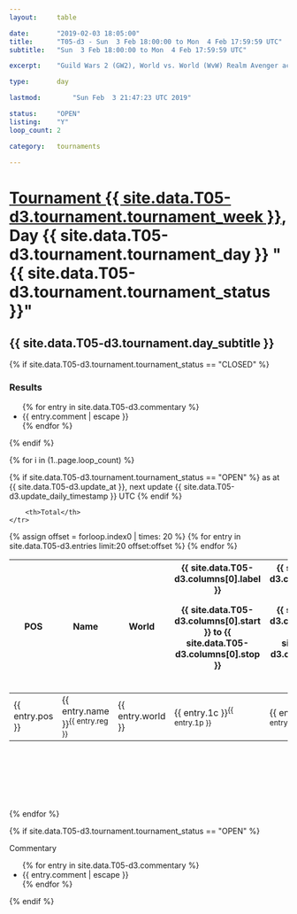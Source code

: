 ```yaml
---
layout: 	table

date: 		"2019-02-03 18:05:00"
title: 		"T05-d3 - Sun  3 Feb 18:00:00 to Mon  4 Feb 17:59:59 UTC"
subtitle: 	"Sun  3 Feb 18:00:00 to Mon  4 Feb 17:59:59 UTC"

excerpt:    "Guild Wars 2 (GW2), World vs. World (WvW) Realm Avenger achivement Tournament. \"Every Kill Counts\""

type:       day

lastmod: 		"Sun Feb  3 21:47:23 UTC 2019"

status:     "OPEN"
listing:    "Y"
loop_count: 2

category: 	tournaments

---
```

<div class="table_header">
    <h1><a href="{{ site.data.T05-d3.tournament.week_url }}">Tournament {{ site.data.T05-d3.tournament.tournament_week }}</a>, Day {{ site.data.T05-d3.tournament.tournament_day }} "{{ site.data.T05-d3.tournament.tournament_status }}"</h1>
    <h2>{{ site.data.T05-d3.tournament.day_subtitle }}</h2> 
</div>

{% if site.data.T05-d3.tournament.tournament_status == "CLOSED" %} 
<div class="commentary">
  <h3>Results</h3>
  <ul>
    {% for entry in site.data.T05-d3.commentary %}
    <li class="commentary_list">{{ entry.comment | escape }}</li>
    {% endfor %}
  </ul>
</div>
{% endif %}


{% for i in (1..page.loop_count) %}

{% if site.data.T05-d3.tournament.tournament_status == "OPEN" %} 
<span class="table_nextupdate">as at {{ site.data.T05-d3.update_at }}, next update {{ site.data.T05-d3.update_daily_timestamp }} UTC</span> 
{% endif %}

<table class="day_table">
  <colgroup>
    <col style="width:18px">
    <col style="width:55px">
    <col style="width:55px">
    <col style="width:12px">
    <col style="width:12px">
    <col style="width:12px">
    <col style="width:12px">
    <col style="width:12px">
    <col style="width:12px">
    <col style="width:12px">
    <col style="width:12px">
    <col style="width:12px">
    <col style="width:12px">
    <col style="width:12px">
    <col style="width:12px">
    <col style="width:12px">
    <col style="width:12px">
    <col style="width:12px">
    <col style="width:12px">
    <col style="width:12px">
    <col style="width:12px">
    <col style="width:12px">
    <col style="width:12px">
    <col style="width:12px">
    <col style="width:12px">
    <col style="width:12px">
    <col style="width:12px">
    <col style="width:18px">
  </colgroup>  
  <thead>
    <tr>
        <th>POS</th>
        <th class="AlignLeft">Name</th>
        <th class="AlignLeft">World</th>

<th><div class="label">{{ site.data.T05-d3.columns[0].label }}<p class="onhover">{{ site.data.T05-d3.columns[0].start }} to {{ site.data.T05-d3.columns[0].stop }}</p></div>​</th>
<th><div class="label">{{ site.data.T05-d3.columns[1].label }}<p class="onhover">{{ site.data.T05-d3.columns[1].start }} to {{ site.data.T05-d3.columns[1].stop }}</p></div>​</th>
<th><div class="label">{{ site.data.T05-d3.columns[2].label }}<p class="onhover">{{ site.data.T05-d3.columns[2].start }} to {{ site.data.T05-d3.columns[2].stop }}</p></div>​</th>
<th><div class="label">{{ site.data.T05-d3.columns[3].label }}<p class="onhover">{{ site.data.T05-d3.columns[3].start }} to {{ site.data.T05-d3.columns[3].stop }}</p></div>​</th>
<th><div class="label">{{ site.data.T05-d3.columns[4].label }}<p class="onhover">{{ site.data.T05-d3.columns[4].start }} to {{ site.data.T05-d3.columns[4].stop }}</p></div>​</th>
<th><div class="label">{{ site.data.T05-d3.columns[5].label }}<p class="onhover">{{ site.data.T05-d3.columns[5].start }} to {{ site.data.T05-d3.columns[5].stop }}</p></div>​</th>
<th><div class="label">{{ site.data.T05-d3.columns[6].label }}<p class="onhover">{{ site.data.T05-d3.columns[6].start }} to {{ site.data.T05-d3.columns[6].stop }}</p></div>​</th>
<th><div class="label">{{ site.data.T05-d3.columns[7].label }}<p class="onhover">{{ site.data.T05-d3.columns[7].start }} to {{ site.data.T05-d3.columns[7].stop }}</p></div>​</th>
<th><div class="label">{{ site.data.T05-d3.columns[8].label }}<p class="onhover">{{ site.data.T05-d3.columns[8].start }} to {{ site.data.T05-d3.columns[8].stop }}</p></div>​</th>
<th><div class="label">{{ site.data.T05-d3.columns[9].label }}<p class="onhover">{{ site.data.T05-d3.columns[9].start }} to {{ site.data.T05-d3.columns[9].stop }}</p></div>​</th>
<th><div class="label">{{ site.data.T05-d3.columns[10].label }}<p class="onhover">{{ site.data.T05-d3.columns[10].start }} to {{ site.data.T05-d3.columns[10].stop }}</p></div>​</th>

<th><div class="label">{{ site.data.T05-d3.columns[11].label }}<p class="onhover">{{ site.data.T05-d3.columns[11].start }} to {{ site.data.T05-d3.columns[11].stop }}</p></div>​</th>
<th><div class="label">{{ site.data.T05-d3.columns[12].label }}<p class="onhover">{{ site.data.T05-d3.columns[12].start }} to {{ site.data.T05-d3.columns[12].stop }}</p></div>​</th>
<th><div class="label">{{ site.data.T05-d3.columns[13].label }}<p class="onhover">{{ site.data.T05-d3.columns[13].start }} to {{ site.data.T05-d3.columns[13].stop }}</p></div>​</th>
<th><div class="label">{{ site.data.T05-d3.columns[14].label }}<p class="onhover">{{ site.data.T05-d3.columns[14].start }} to {{ site.data.T05-d3.columns[14].stop }}</p></div>​</th>
<th><div class="label">{{ site.data.T05-d3.columns[15].label }}<p class="onhover">{{ site.data.T05-d3.columns[15].start }} to {{ site.data.T05-d3.columns[15].stop }}</p></div>​</th>
<th><div class="label">{{ site.data.T05-d3.columns[16].label }}<p class="onhover">{{ site.data.T05-d3.columns[16].start }} to {{ site.data.T05-d3.columns[16].stop }}</p></div>​</th>
<th><div class="label">{{ site.data.T05-d3.columns[17].label }}<p class="onhover">{{ site.data.T05-d3.columns[17].start }} to {{ site.data.T05-d3.columns[17].stop }}</p></div>​</th>
<th><div class="label">{{ site.data.T05-d3.columns[18].label }}<p class="onhover">{{ site.data.T05-d3.columns[18].start }} to {{ site.data.T05-d3.columns[18].stop }}</p></div>​</th>
<th><div class="label">{{ site.data.T05-d3.columns[19].label }}<p class="onhover">{{ site.data.T05-d3.columns[19].start }} to {{ site.data.T05-d3.columns[19].stop }}</p></div>​</th>
<th><div class="label">{{ site.data.T05-d3.columns[20].label }}<p class="onhover">{{ site.data.T05-d3.columns[20].start }} to {{ site.data.T05-d3.columns[20].stop }}</p></div>​</th>

<th><div class="label">{{ site.data.T05-d3.columns[21].label }}<p class="onhover">{{ site.data.T05-d3.columns[21].start }} to {{ site.data.T05-d3.columns[21].stop }}</p></div>​</th>
<th><div class="label">{{ site.data.T05-d3.columns[22].label }}<p class="onhover">{{ site.data.T05-d3.columns[22].start }} to {{ site.data.T05-d3.columns[22].stop }}</p></div>​</th>
<th><div class="label">{{ site.data.T05-d3.columns[23].label }}<p class="onhover">{{ site.data.T05-d3.columns[23].start }} to {{ site.data.T05-d3.columns[23].stop }}</p></div>​</th>

        <th>Total</th>
    </tr>
  </thead>
  {% assign offset = forloop.index0 | times: 20 %}
<tbody>
{% for entry in site.data.T05-d3.entries limit:20 offset:offset %}
  <tr>
    <td class="pl{{ entry.pos }}">{{ entry.pos }}</td>
    <td class="AlignLeft">{{ entry.name }}<sup>{{ entry.reg }}</sup></td>
    <td class="AlignLeft">{{ entry.world }}</td>
    <td class="pl{{ entry.1p }}">{{ entry.1c }}<sup>{{ entry.1p }}</sup></td>
    <td class="pl{{ entry.2p }}">{{ entry.2c }}<sup>{{ entry.2p }}</sup></td>
    <td class="pl{{ entry.3p }}">{{ entry.3c }}<sup>{{ entry.3p }}</sup></td>
    <td class="pl{{ entry.4p }}">{{ entry.4c }}<sup>{{ entry.4p }}</sup></td>
    <td class="pl{{ entry.5p }}">{{ entry.5c }}<sup>{{ entry.5p }}</sup></td>
    <td class="pl{{ entry.6p }}">{{ entry.6c }}<sup>{{ entry.6p }}</sup></td>
    <td class="pl{{ entry.7p }}">{{ entry.7c }}<sup>{{ entry.7p }}</sup></td>
    <td class="pl{{ entry.8p }}">{{ entry.8c }}<sup>{{ entry.8p }}</sup></td>
    <td class="pl{{ entry.9p }}">{{ entry.9c }}<sup>{{ entry.9p }}</sup></td>
    <td class="pl{{ entry.10p }}">{{ entry.10c }}<sup>{{ entry.10p }}</sup></td>
    <td class="pl{{ entry.11p }}">{{ entry.11c }}<sup>{{ entry.11p }}</sup></td>
    <td class="pl{{ entry.12p }}">{{ entry.12c }}<sup>{{ entry.12p }}</sup></td>
    <td class="pl{{ entry.13p }}">{{ entry.13c }}<sup>{{ entry.13p }}</sup></td>
    <td class="pl{{ entry.14p }}">{{ entry.14c }}<sup>{{ entry.14p }}</sup></td>
    <td class="pl{{ entry.15p }}">{{ entry.15c }}<sup>{{ entry.15p }}</sup></td>
    <td class="pl{{ entry.16p }}">{{ entry.16c }}<sup>{{ entry.16p }}</sup></td>
    <td class="pl{{ entry.17p }}">{{ entry.17c }}<sup>{{ entry.17p }}</sup></td>
    <td class="pl{{ entry.18p }}">{{ entry.18c }}<sup>{{ entry.18p }}</sup></td>
    <td class="pl{{ entry.19p }}">{{ entry.19c }}<sup>{{ entry.19p }}</sup></td>
    <td class="pl{{ entry.20p }}">{{ entry.20c }}<sup>{{ entry.20p }}</sup></td>
    <td class="pl{{ entry.21p }}">{{ entry.21c }}<sup>{{ entry.21p }}</sup></td>
    <td class="pl{{ entry.22p }}">{{ entry.22c }}<sup>{{ entry.22p }}</sup></td>
    <td class="pl{{ entry.23p }}">{{ entry.23c }}<sup>{{ entry.23p }}</sup></td>
    <td class="pl{{ entry.24p }}">{{ entry.24c }}<sup>{{ entry.24p }}</sup></td>
    <td>{{ entry.total }}</td>
  </tr>
{% endfor %}  
</tbody>
</table>
<div class="leaderboard">
  <script async src="//pagead2.googlesyndication.com/pagead/js/adsbygoogle.js"></script>
  <!-- 728x90 -->
  <ins class="adsbygoogle"
       style="display:inline-block;width:728px;height:90px"
       data-ad-client="ca-pub-3274917281288240"
       data-ad-slot="3870538733"></ins>
  <script>
  (adsbygoogle = window.adsbygoogle || []).push({});
  </script>    
</div>
<br />
{% endfor %}

{% if site.data.T05-d3.tournament.tournament_status == "OPEN" %} 
<div class="commentary">
  <span class="commentary_title">Commentary</span>
  <ul>
    {% for entry in site.data.T05-d3.commentary %}
    <li class="commentary_list">{{ entry.comment | escape }}</li>
    {% endfor %}
  </ul>
</div>
{% endif %}


